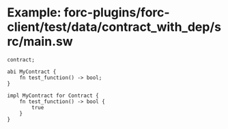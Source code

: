 # Example: forc-plugins/forc-client/test/data/contract_with_dep/src/main.sw

```sway
contract;

abi MyContract {
    fn test_function() -> bool;
}

impl MyContract for Contract {
    fn test_function() -> bool {
        true
    }
}

```
